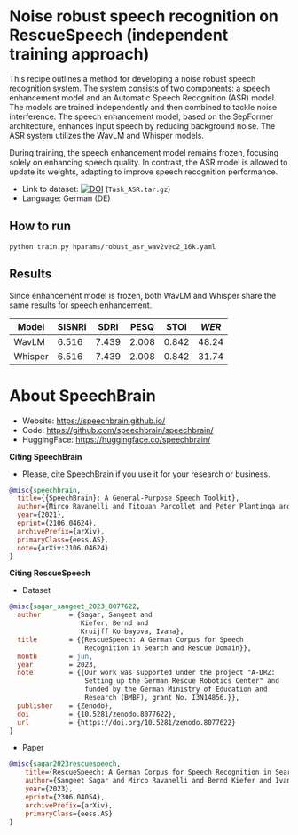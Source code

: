 # Noise robust speech recognition on **RescueSpeech** (independent training approach)
This recipe outlines a method for developing a noise robust speech recognition system. The system consists of two components: a speech enhancement model and an Automatic Speech Recognition (ASR) model. The models are trained independently and then combined to tackle noise interference. The speech enhancement model, based on the SepFormer architecture, enhances input speech by reducing background noise. The ASR system utilizes the WavLM and Whisper models.

During training, the speech enhancement model remains frozen, focusing solely on enhancing speech quality. In contrast, the ASR model is allowed to update its weights, adapting to improve speech recognition performance.


- Link to dataset: [![DOI](https://zenodo.org/badge/DOI/10.5281/zenodo.8077622.svg)](https://doi.org/10.5281/zenodo.8077622) (`Task_ASR.tar.gz`)
- Language: German (DE)

## How to run
```
python train.py hparams/robust_asr_wav2vec2_16k.yaml
```

## Results
Since enhancement model is frozen, both WavLM and Whisper share the same results for speech enhancement.

| Model | SISNRi | SDRi | PESQ   | STOI  | *WER*   |
|------ |--------|-------|-------|-------|----   |
| WavLM | 6.516  | 7.439 | 2.008 | 0.842 | 48.24 |
| Whisper| 6.516 | 7.439 | 2.008 | 0.842 | 31.74 |


# **About SpeechBrain**
- Website: https://speechbrain.github.io/
- Code: https://github.com/speechbrain/speechbrain/
- HuggingFace: https://huggingface.co/speechbrain/

**Citing SpeechBrain**
- Please, cite SpeechBrain if you use it for your research or business.

```bibtex
@misc{speechbrain,
  title={{SpeechBrain}: A General-Purpose Speech Toolkit},
  author={Mirco Ravanelli and Titouan Parcollet and Peter Plantinga and Aku Rouhe and Samuele Cornell and Loren Lugosch and Cem Subakan and Nauman Dawalatabad and Abdelwahab Heba and Jianyuan Zhong and Ju-Chieh Chou and Sung-Lin Yeh and Szu-Wei Fu and Chien-Feng Liao and Elena Rastorgueva and François Grondin and William Aris and Hwidong Na and Yan Gao and Renato De Mori and Yoshua Bengio},
  year={2021},
  eprint={2106.04624},
  archivePrefix={arXiv},
  primaryClass={eess.AS},
  note={arXiv:2106.04624}
}
```
**Citing RescueSpeech**
- Dataset
```bibtex
@misc{sagar_sangeet_2023_8077622,
  author       = {Sagar, Sangeet and
                  Kiefer, Bernd and
                  Kruijff Korbayova, Ivana},
  title        = {{RescueSpeech: A German Corpus for Speech
                   Recognition in Search and Rescue Domain}},
  month        = jun,
  year         = 2023,
  note         = {{Our work was supported under the project "A-DRZ:
                   Setting up the German Rescue Robotics Center" and
                   funded by the German Ministry of Education and
                   Research (BMBF), grant No. I3N14856.}},
  publisher    = {Zenodo},
  doi          = {10.5281/zenodo.8077622},
  url          = {https://doi.org/10.5281/zenodo.8077622}
}
```
- Paper
```bibtex
@misc{sagar2023rescuespeech,
    title={RescueSpeech: A German Corpus for Speech Recognition in Search and Rescue Domain},
    author={Sangeet Sagar and Mirco Ravanelli and Bernd Kiefer and Ivana Kruijff Korbayova and Josef van Genabith},
    year={2023},
    eprint={2306.04054},
    archivePrefix={arXiv},
    primaryClass={eess.AS}
}
